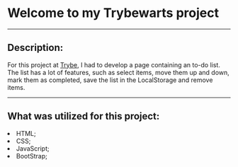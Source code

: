# Welcome to my Trybewarts project
<hr>

## Description:
For this project  at [Trybe](https://www.betrybe.com/), I had to develop a page containing an to-do list. 
The list has a lot of features, such as select items, move them up and down, mark them as completed, save the list in the LocalStorage and remove items.
<hr>

## What was utilized for this project:

<li> HTML;
<li> CSS;
<li> JavaScript;
<li> BootStrap;
